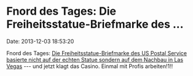 Fnord des Tages: Die Freiheitsstatue-Briefmarke des \...
========================================================

Date: 2013-12-03 18:53:20

Fnord des Tages: [Die Freiheitsstatue-Briefmarke des US Postal Service
basierte nicht auf der echten Statue sondern auf dem Nachbau in Las
Vegas](http://www.examiner.com/article/statue-of-liberty-stamp-sculptor-of-las-vegas-statue-sues-government)
--- und jetzt klagt das Casino. Einmal mit Profis arbeiten!1!!
